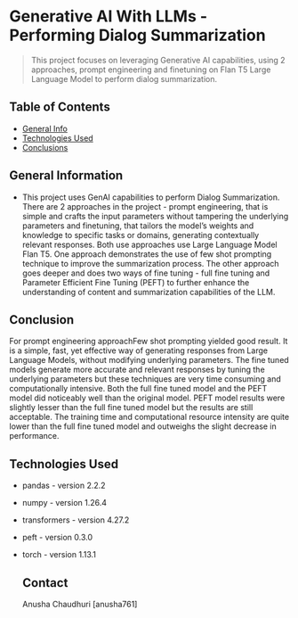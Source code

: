 # Generative AI With LLMs - Performing Dialog Summarization
> This project focuses on leveraging Generative AI capabilities, using 2 approaches, prompt engineering and finetuning on Flan T5 Large Language Model to perform dialog summarization.


## Table of Contents
* [General Info](#general-information)
* [Technologies Used](#technologies-used)
* [Conclusions](#conclusions)



## General Information
- This project uses GenAI capabilities to perform Dialog Summarization. There are 2 approaches in the project - prompt engineering, that is simple and crafts the input parameters without tampering the underlying parameters and finetuning, that tailors the model’s weights and knowledge to specific tasks or domains, generating contextually relevant responses. Both use approaches use Large Language Model Flan T5. One approach demonstrates the use of few shot prompting technique to improve the summarization process. The other approach goes deeper and does two ways of fine tuning - full fine tuning and Parameter Efficient Fine Tuning (PEFT) to further enhance the understanding of content and summarization capabilities of the LLM.



## Conclusion
For prompt engineering approachFew shot prompting yielded good result. It is a simple, fast, yet effective way of generating responses from Large Language Models, without modifying underlying parameters. The fine tuned models generate more accurate and relevant responses by tuning the underlying parameters but these techniques are very time consuming and computationally intensive. Both the full fine tuned model and the PEFT model did noticeably well than the original model. PEFT model results were slightly lesser than the full fine tuned model but the results are still acceptable. The training time and computational resource intensity are quite lower than the full fine tuned model and outweighs the slight decrease in performance.




## Technologies Used
- pandas - version 2.2.2
- numpy - version 1.26.4
- transformers - version 4.27.2
- peft - version 0.3.0
- torch - version 1.13.1


  ## Contact
  Anusha Chaudhuri [anusha761]
